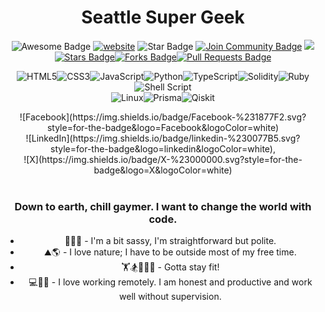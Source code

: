 <h1 align="center">Seattle Super Geek
</h1>
<div align="center">
<img src="https://cdn.rawgit.com/sindresorhus/awesome/d7305f38d29fed78fa85652e3a63e154dd8e8829/media/badge.svg" alt="Awesome Badge"/>
<a href="https://arbeitnow.com/?utm_source=awesome-github-profile-readme"><img src="https://img.shields.io/static/v1?label=&labelColor=505050&message=arbeitnow&color=%230076D6&style=flat&logo=google-chrome&logoColor=%230076D6" alt="website"/></a>
<!-- <img src="http://hits.dwyl.com/abhisheknaiidu/awesome-github-profile-readme.svg" alt="Hits Badge"/> -->
<img src="https://img.shields.io/static/v1?label=%F0%9F%8C%9F&message=If%20Useful&style=style=flat&color=BC4E99" alt="Star Badge"/>
<a href="https://discord.gg/XTW52Kt"><img src="https://img.shields.io/discord/733027681184251937.svg?style=flat&label=Join%20Community&color=7289DA" alt="Join Community Badge"/></a>
<a href="https://twitter.com/stevensupergeek" ><img src="https://img.shields.io/twitter/follow/stevensupergeek.svg?style=social" /> </a>
<br>
<a href="https://github.com/abhisheknaiidu/awesome-github-profile-readme/stargazers"><img src="https://img.shields.io/github/stars/abhisheknaiidu/awesome-github-profile-readme" alt="Stars Badge"/></a><a href="https://github.com/abhisheknaiidu/awesome-github-profile-readme/network/members"><img src="https://img.shields.io/github/forks/abhisheknaiidu/awesome-github-profile-readme" alt="Forks Badge"/></a><a href="https://github.com/abhisheknaiidu/awesome-github-profile-readme/pulls"><img src="https://img.shields.io/github/issues-pr/abhisheknaiidu/awesome-github-profile-readme" alt="Pull Requests Badge"/></a>

<br>

![HTML5](https://img.shields.io/badge/html5-%23E34F26.svg?style=for-the-badge&logo=html5&logoColor=white)![CSS3](https://img.shields.io/badge/css3-%231572B6.svg?style=for-the-badge&logo=css3&logoColor=white)![JavaScript](https://img.shields.io/badge/javascript-%23323330.svg?style=for-the-badge&logo=javascript&logoColor=%23F7DF1E)![Python](https://img.shields.io/badge/python-3670A0?style=for-the-badge&logo=python&logoColor=ffdd54)![TypeScript](https://img.shields.io/badge/typescript-%23007ACC.svg?style=for-the-badge&logo=typescript&logoColor=white)![Solidity](https://img.shields.io/badge/Solidity-%23363636.svg?style=for-the-badge&logo=solidity&logoColor=white)![Ruby](https://img.shields.io/badge/ruby-%23CC342D.svg?style=for-the-badge&logo=ruby&logoColor=white)	![Shell Script](https://img.shields.io/badge/shell_script-%23121011.svg?style=for-the-badge&logo=gnu-bash&logoColor=white)
<br>
![Linux](https://img.shields.io/badge/Linux-FCC624?style=for-the-badge&logo=linux&logoColor=black)![Prisma](https://img.shields.io/badge/Prisma-3982CE?style=for-the-badge&logo=Prisma&logoColor=white)![Qiskit](https://img.shields.io/badge/Qiskit-%236929C4.svg?style=for-the-badge&logo=Qiskit&logoColor=white)

<div style="align-items: left;">
![Facebook](https://img.shields.io/badge/Facebook-%231877F2.svg?style=for-the-badge&logo=Facebook&logoColor=white)
<br>
![LinkedIn](https://img.shields.io/badge/linkedin-%230077B5.svg?style=for-the-badge&logo=linkedin&logoColor=white), 
<br>
![X](https://img.shields.io/badge/X-%23000000.svg?style=for-the-badge&logo=X&logoColor=white)
</div><br>
<h3>Down to earth, chill gaymer. I want to change the world with code.</h3>
<ul>
  <li>💁‍♂️🧚 - I'm a bit sassy, I'm straightforward but polite.</li>
  <li>⛰️🌎 - I love nature; I have to be outside most of my free time.</li>
  <li>🏋️🏂🏌️‍♂️🏅 - Gotta stay fit!</li>
  <li>💻📧📨 - I love working remotely. I am honest and productive and work well without supervision.</li>
</ul>
